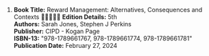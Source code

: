 1. **Book Title:** Reward Management: Alternatives, Consequences and Contexts 🚨🚨🚨🚨🚨
   **Edition Details:** 5th  
   **Authors:** Sarah Jones, Stephen J Perkins  
   **Publisher:** CIPD - Kogan Page  
   **ISBN-13:** "978-1789661767, 978-1789661774, 978-1789661781"  
   **Publication Date:** February 27, 2024
